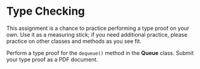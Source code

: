 # Type Checking

This assignment is a chance to practice performing a type proof on your own. Use it as a measuring stick; if you need additional practice, please practice on other classes and methods as you see fit.

Perform a type proof for the `dequeue()` method in the **Queue** class. Submit your type proof as a PDF document.
